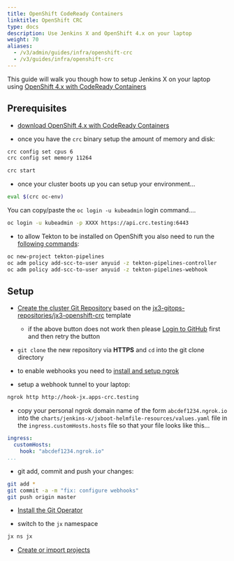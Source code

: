 ```yaml
---
title: OpenShift CodeReady Containers
linktitle: OpenShift CRC
type: docs
description: Use Jenkins X and OpenShift 4.x on your laptop
weight: 70
aliases:
  - /v3/admin/guides/infra/openshift-crc
  - /v3/guides/infra/openshift-crc
---
```



This guide will walk you though how to setup Jenkins X on your laptop using [OpenShift 4.x with CodeReady Containers](https://cloud.redhat.com/openshift/install/crc/installer-provisioned)

## Prerequisites

* [download OpenShift 4.x with CodeReady Containers](https://cloud.redhat.com/openshift/install/crc/installer-provisioned)


* once you have the `crc` binary setup the amount of memory and disk:


```bash
crc config set cpus 6
crc config set memory 11264

crc start
```      

* once your cluster boots up you can setup your environment...

```bash
eval $(crc oc-env)
```

You can copy/paste the `oc login -u kubeadmin` login command....

```bash
oc login -u kubeadmin -p XXXX https://api.crc.testing:6443
```

* to allow Tekton to be installed on OpenShift you also need to run the [following commands](https://github.com/tektoncd/pipeline/blob/master/docs/install.md#installing-tekton-pipelines-on-openshift):


```bash
oc new-project tekton-pipelines
oc adm policy add-scc-to-user anyuid -z tekton-pipelines-controller
oc adm policy add-scc-to-user anyuid -z tekton-pipelines-webhook
```

## Setup

*  <a href="https://github.com/jx3-gitops-repositories/jx3-openshift-crc/generate" target="github" class="btn bg-primary text-light">Create the cluster Git Repository</a> based on the [jx3-gitops-repositories/jx3-openshift-crc](https://github.com/jx3-gitops-repositories/jx3-openshift-crc)                                                                                                                                       template
    * if the above button does not work then please [Login to GitHub](https://github.com/login) first and then retry the button

* `git clone` the new repository via **HTTPS** and `cd` into the git clone directory

* to enable webhooks you need to [install and setup ngrok](https://ngrok.com/)

* setup a webhook tunnel to your laptop:

```bash
ngrok http http://hook-jx.apps-crc.testing
```

* copy your personal ngrok domain name of the form `abcdef1234.ngrok.io` into the `charts/jenkins-x/jxboot-helmfile-resources/values.yaml` file in the `ingress.customHosts.hosts` file so that your file looks like this...

```yaml
ingress:
  customHosts:
    hook: "abcdef1234.ngrok.io"
...
```

* git add, commit and push your changes:

```bash
git add *
git commit -a -m "fix: configure webhooks"
git push origin master
```

* <a href="/v3/guides/operator/" class="btn bg-primary text-light">Install the Git Operator</a> 

* switch to the `jx` namespace

```bash    
jx ns jx
```        

*  <a href="/v3/develop/create-project/" class="btn bg-primary text-light">Create or import projects</a>
